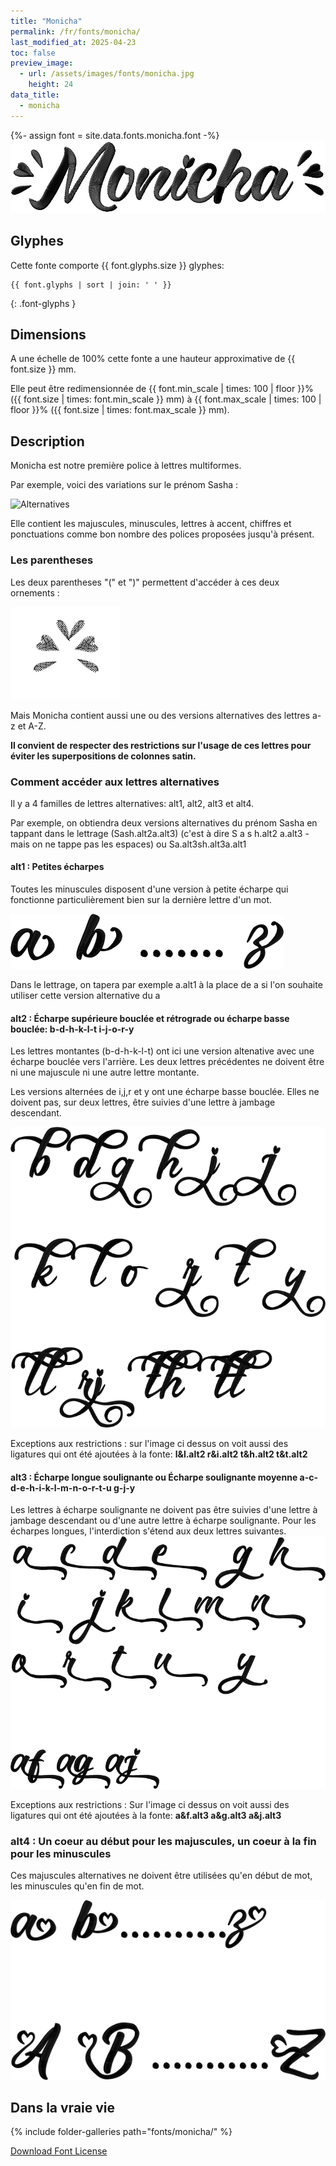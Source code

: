 ```yaml
---
title: "Monicha"
permalink: /fr/fonts/monicha/
last_modified_at: 2025-04-23
toc: false
preview_image:
  - url: /assets/images/fonts/monicha.jpg
    height: 24
data_title:
  - monicha
---
```

{%- assign font = site.data.fonts.monicha.font -%}
![monicha](/assets/images/fonts/monicha.jpg)

## Glyphes 
Cette fonte comporte  {{ font.glyphs.size }} glyphes:

```
{{ font.glyphs | sort | join: ' ' }}
```
{: .font-glyphs }


## Dimensions

A une échelle de  100% cette fonte a une hauteur approximative de  {{ font.size }} mm. 

Elle peut être redimensionnée  de {{ font.min_scale | times: 100 | floor }}% ({{ font.size | times: font.min_scale }} mm)
à {{ font.max_scale | times: 100 | floor }}% ({{ font.size | times: font.max_scale }} mm).


## Description

Monicha est notre première police à lettres multiformes.

Par exemple, voici des variations sur le prénom Sasha :

![Alternatives](/assets/images/fonts/monicha7.jpg)

Elle contient les majuscules, minuscules, lettres à accent, chiffres et ponctuations comme bon nombre des polices proposées jusqu'à présent. 

### Les parentheses

Les deux parentheses "(" et ")" permettent d'accéder à ces deux ornements :

![monica parentheses](/assets/images/fonts/monicha/monicaparentheses.png)

Mais Monicha contient aussi une ou des versions alternatives des lettres a-z et A-Z.

**Il convient de respecter des restrictions sur l'usage de ces lettres pour éviter les superpositions de  colonnes satin.**

### Comment accéder aux lettres alternatives

Il y a 4 familles de lettres alternatives: alt1, alt2, alt3 et alt4. 

Par exemple, on obtiendra deux versions alternatives du prénom Sasha en tappant dans le lettrage 
(Sash.alt2a.alt3)  (c'est à dire S a s h.alt2 a.alt3 - mais on ne tappe pas les espaces) ou   Sa.alt3sh.alt3a.alt1


#### alt1 :  Petites écharpes 

Toutes les minuscules disposent d'une version à petite écharpe qui fonctionne particulièrement bien sur la dernière lettre d'un mot.

<img src="/assets/images/fonts/monicha/alt1.png" alt="Petite Écharpe" title="Petite Écharpe"><br>

Dans le lettrage, on tapera  par exemple a.alt1 à la place de a si l'on souhaite utiliser cette version alternative du a 
	

#### alt2 : Écharpe supérieure bouclée et rétrograde ou écharpe basse bouclée: b-d-h-k-l-t  i-j-o-r-y

Les lettres montantes (b-d-h-k-l-t) ont ici une version altenative avec une écharpe bouclée vers l'arrière. Les deux lettres précédentes ne doivent être ni une majuscule ni une autre lettre montante. 

Les versions alternées de i,j,r et y ont une écharpe basse bouclée. Elles ne doivent pas, sur deux lettres, être suivies d'une lettre à jambage descendant.


<img src="/assets/images/fonts/monicha/alt2.png" alt="Écharpe Longue Soulignante" title="Écharpe Longue Soulignante"><br>


Exceptions aux restrictions : sur l'image ci dessus on voit aussi des ligatures  qui ont été ajoutées à la fonte: **l&l.alt2  r&i.alt2  t&h.alt2 t&t.alt2**


#### alt3 : Écharpe longue soulignante ou Écharpe soulignante moyenne a-c-d-e-h-i-k-l-m-n-o-r-t-u g-j-y 

Les lettres à écharpe soulignante ne doivent pas être suivies  d'une lettre à jambage descendant ou d'une autre lettre  à écharpe soulignante. Pour les écharpes longues, l'interdiction s'étend aux deux lettres suivantes.
<img src="/assets/images/fonts/monicha/alt3.png" alt="Écharpe Moyenne Soulignante" title="Écharpe Moyenne Soulignante"><br>

Exceptions aux restrictions : Sur l'image ci dessus on voit aussi des ligatures qui ont été ajoutées à la fonte: **a&f.alt3  a&g.alt3  a&j.alt3**

### alt4 : Un coeur au début pour les majuscules, un coeur à la fin pour les minuscules

Ces majuscules alternatives ne doivent être utilisées qu'en début de mot, les minuscules qu'en fin de mot.

<img src="/assets/images/fonts/monicha/alt4.png" alt="Coeurs" title="Coeurs"><br>




##  Dans la vraie vie

{% include folder-galleries path="fonts/monicha/" %}

[Download Font License](https://github.com/inkstitch/inkstitch/tree/main/fonts/monicha/LICENSE)
